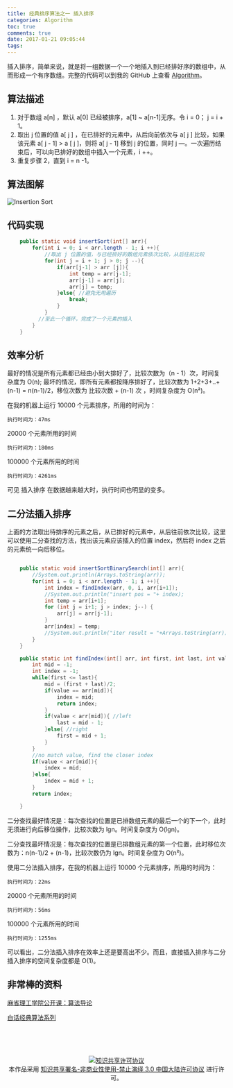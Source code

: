 ```yaml
---
title: 经典排序算法之一 插入排序
categories: Algorithm
toc: true
comments: true
date: 2017-01-21 09:05:44
tags:
---
```


插入排序，简单来说，就是将一组数据一个一个地插入到已经排好序的数组中，从而形成一个有序数组。完整的代码可以到我的 GitHub 上查看 [Algorithm](https://github.com/mjd507/Algorithm)。

<!--more-->

##  算法描述

1. 对于数组 a[n] ，默认 a[0] 已经被排序，a[1] ~ a[n-1]无序。令 i = 0； j = i + 1。
2. 取出 j 位置的值 a[ j ] ，在已排好的元素中，从后向前依次与 a[ j ] 比较，如果该元素 a[ j - 1]  > a [ j ]，则将 a[ j - 1] 移到 j 的位置，同时 j —。一次遍历结束后，可以向已排好的数组中插入一个元素，i ++。
3. 重复步骤 2，直到 i = n -1。

## 算法图解

![Insertion Sort](/images/Algorithm/InsertionSort.png)

## 代码实现

```java
    public static void insertSort(int[] arr){
        for(int i = 0; i < arr.length - 1; i ++){
            //取出 j 位置的值，与已经排好的数组元素依次比较，从后往前比较
            for(int j = i + 1; j > 0; j --){
                if(arr[j-1] > arr [j]){
                    int temp = arr[j-1];
                    arr[j-1] = arr[j];
                    arr[j] = temp;
                }else{ //避免无用遍历
                    break;
                }
            }
          //至此一个循环，完成了一个元素的插入
        }
    }
```

## 效率分析

最好的情况是所有元素都已经由小到大排好了，比较次数为（n - 1）次，时间复杂度为 O(n);
最坏的情况，即所有元素都按降序排好了，比较次数为 1+2+3+..+ (n-1) = n(n-1)/2，移位次数为 比较次数 + (n-1) 次 ，时间复杂度为 O(n²)。

在我的机器上运行 10000 个元素排序，所用的时间为：

```
执行时间为：47ms
```

20000 个元素所用的时间

```
执行时间为：180ms
```

100000 个元素所用的时间

```
执行时间为：4261ms
```

可见 插入排序 在数据越来越大时，执行时间也明显的变多。

## 二分法插入排序

上面的方法取出待排序的元素之后，从已排好的元素中，从后往前依次比较，这里可以使用二分查找的方法，找出该元素应该插入的位置 index，然后将 index 之后的元素统一向后移位。

```java

    public static void insertSortBinarySearch(int[] arr){
        //System.out.println(Arrays.toString(arr));
        for(int i = 0; i < arr.length - 1; i ++){
            int index = findIndex(arr, 0, i, arr[i+1]);
            //System.out.println("insert pos = "+ index);
            int temp = arr[i+1];
            for (int j = i+1; j > index; j--) {
                arr[j] = arr[j-1];
            }
            arr[index] = temp;
            //System.out.println("iter result = "+Arrays.toString(arr));
        }
    }

    public static int findIndex(int[] arr, int first, int last, int value){
        int mid = -1;
        int index = -1;
        while(first <= last){
            mid = (first + last)/2;
            if(value == arr[mid]){ 
                index = mid;
                return index;
            }
            if(value < arr[mid]){ //left
                last = mid - 1;
            }else{ //right
                first = mid + 1;
            }
        }
        //no match value, find the closer index
        if(value < arr[mid]){
            index = mid;
        }else{
            index = mid + 1;
        }
        return index;

    }

```


二分查找最好情况是：每次查找的位置是已排数组元素的最后一个的下一个，此时无须进行向后移位操作，比较次数为 lgn。时间复杂度为 O(lgn)。

二分查找最坏情况是：每次查找的位置是已排数组元素的第一个位置，此时移位次数为：n(n-1)/2 + (n-1)，比较次数仍为 lgn。时间复杂度为 O(n²)。

使用二分法插入排序，在我的机器上运行 10000 个元素排序，所用的时间为：

```
执行时间为：22ms
```

20000 个元素所用的时间

```
执行时间为：56ms
```

100000 个元素所用的时间

```
执行时间为：1255ms
```

可以看出，二分法插入排序在效率上还是要高出不少。而且，直接插入排序与二分插入排序的空间复杂度都是 O(1)。


## 非常棒的资料

[麻省理工学院公开课：算法导论](http://open.163.com/special/opencourse/algorithms.html)

[白话经典算法系列](http://blog.csdn.net/MoreWindows/article/category/859207)



<br /><br /><br />

<center>
<a rel="license" href="http://creativecommons.org/licenses/by-nc-nd/3.0/cn/"><img alt="知识共享许可协议" style="border-width:0" src="https://i.creativecommons.org/l/by-nc-nd/3.0/cn/88x31.png" /></a><br />
本作品采用 <a rel="license" href="http://creativecommons.org/licenses/by-nc-nd/3.0/cn/">知识共享署名-非商业性使用-禁止演绎 3.0 中国大陆许可协议</a> 进行许可。
</center>
